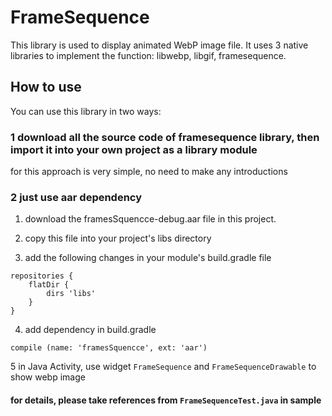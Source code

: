# FrameSequence
This library is used to display animated WebP image file. 
It uses 3 native libraries to implement the function: libwebp, libgif, framesequence.

## How to use

You can use this library in two ways:
### 1 download all the source code of framesequence library, then import it into your own project as a library module
for this approach is very simple, no need to make any introductions

### 2 just use aar dependency
1. download the framesSquencce-debug.aar file in this project.

2. copy this file into your project's libs directory

3. add the following changes in your module's build.gradle file
```
repositories {
    flatDir {
        dirs 'libs'
    }
}
```

4. add dependency in build.gradle
```
compile (name: 'framesSquencce', ext: 'aar')
```

5 in Java Activity, use widget `FrameSequence` and `FrameSequenceDrawable` to show webp image<br>
#### for details, please take references from `FrameSequenceTest.java` in sample
